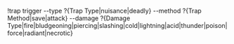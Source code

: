 !trap trigger --type ?{Trap Type|nuisance|deadly} --method ?{Trap Method|save|attack} --damage ?{Damage Type|fire|bludgeoning|piercing|slashing|cold|lightning|acid|thunder|poison|force|radiant|necrotic}

<!-- Trap Trigger Macro
     This macro triggers level-appropriate traps on selected tokens.
     Character levels are automatically detected from character sheets.
     
     Usage:
     1. Select one or more tokens (the victims of the trap)
     2. Run this macro
     3. Choose trap type, method, and damage type
     4. Script automatically determines stats based on character levels and rolls for each token
     
     Trap Types:
     • Nuisance - Lower damage, easier saves, minor threat
     • Deadly - High damage, harder saves, major threat
     
     Methods:
     • Attack - Rolls attack vs AC, full damage on hit
     • Save - Makes saving throw, half damage on success
     
     Automatic Save Types:
     • Strength saves: bludgeoning, thunder
     • Dexterity saves: slashing, fire, lightning, acid
     • Constitution saves: piercing, cold, poison
     
     The system automatically scales with each character's individual level using balanced tables.
-->
